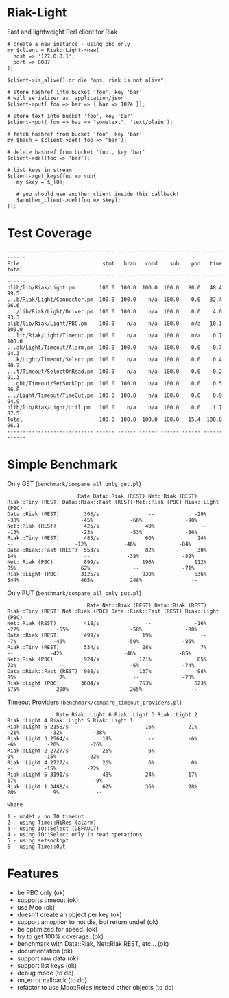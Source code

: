 Riak-Light
==========

Fast and lightweight Perl client for Riak

    # create a new instance - using pbc only
    my $client = Riak::Light->new(
      host => '127.0.0.1',
      port => 8087
    );
    
    $client->is_alive() or die "ops, riak is not alive";

    # store hashref into bucket 'foo', key 'bar'
    # will serializer as 'application/json'
    $client->put( foo => bar => { baz => 1024 });
    
    # store text into bucket 'foo', key 'bar'
    $client->put( foo => baz => "sometext", 'text/plain');

    # fetch hashref from bucket 'foo', key 'bar'
    my $hash = $client->get( foo => 'bar');

    # delete hashref from bucket 'foo', key 'bar'
    $client->del(foo => 'bar');
    
    # list keys in stream
    $client->get_keys(foo => sub{
       my $key = $_[0];
       
       # you should use another client inside this callback!
       $another_client->del(foo => $key);
    });

Test Coverage
=============

    ---------------------------- ------ ------ ------ ------ ------ ------ ------
    File                           stmt   bran   cond    sub    pod   time  total
    ---------------------------- ------ ------ ------ ------ ------ ------ ------
    blib/lib/Riak/Light.pm        100.0  100.0  100.0  100.0   80.0   48.4   99.5
    ...b/Riak/Light/Connector.pm  100.0  100.0    n/a  100.0    0.0   32.4   96.6
    .../lib/Riak/Light/Driver.pm  100.0  100.0    n/a  100.0    0.0    4.0   93.3
    blib/lib/Riak/Light/PBC.pm    100.0    n/a    n/a  100.0    n/a   10.1  100.0
    ...lib/Riak/Light/Timeout.pm  100.0    n/a    n/a  100.0    n/a    0.7  100.0
    ...ak/Light/Timeout/Alarm.pm  100.0  100.0    n/a  100.0    0.0    0.7   94.3
    ...k/Light/Timeout/Select.pm  100.0    n/a    n/a  100.0    0.0    0.4   90.2
    ...t/Timeout/SelectOnRead.pm  100.0    n/a    n/a  100.0    0.0    0.2   91.3
    ...ght/Timeout/SetSockOpt.pm  100.0  100.0    n/a  100.0    0.0    0.5   96.8
    .../Light/Timeout/TimeOut.pm  100.0  100.0    n/a  100.0    0.0    0.9   94.9
    blib/lib/Riak/Light/Util.pm   100.0    n/a    n/a  100.0    0.0    1.7   87.5
    Total                         100.0  100.0  100.0  100.0   15.4  100.0   96.1
    ---------------------------- ------ ------ ------ ------ ------ ------ ------


Simple Benchmark
================

Only GET (`benchmark/compare_all_only_get.pl`)
 
                           Rate Data::Riak (REST) Net::Riak (REST) Riak::Tiny (REST) Data::Riak::Fast (REST) Net::Riak (PBC) Riak::Light (PBC)
    Data::Riak (REST)        303/s                --             -29%              -38%                    -45%            -66%              -90%
    Net::Riak (REST)         425/s               40%               --              -13%                    -23%            -53%              -86%
    Riak::Tiny (REST)        485/s               60%              14%                --                    -12%            -46%              -84%
    Data::Riak::Fast (REST)  553/s               82%              30%               14%                      --            -38%              -82%
    Net::Riak (PBC)          899/s              196%             112%               85%                     62%              --              -71%
    Riak::Light (PBC)       3125/s              930%             636%              544%                    465%            248%                --
 
Only PUT (`benchmark/compare_all_only_put.pl`)

                              Rate Net::Riak (REST) Data::Riak (REST) Riak::Tiny (REST) Net::Riak (PBC) Data::Riak::Fast (REST) Riak::Light (PBC)
    Net::Riak (REST)         418/s               --              -16%              -22%            -55%                    -58%              -88%
    Data::Riak (REST)        499/s              19%                --               -7%            -46%                    -50%              -86%
    Riak::Tiny (REST)        534/s              28%                7%                --            -42%                    -46%              -85%
    Net::Riak (PBC)          924/s             121%               85%               73%              --                     -6%              -74%
    Data::Riak::Fast (REST)  988/s             137%               98%               85%              7%                      --              -73%
    Riak::Light (PBC)       3604/s             763%              623%              575%            290%                    265%                --

Timeout Providers (`benchmark/compare_timeout_providers.pl`)

                    Rate Riak::Light 6 Riak::Light 3 Riak::Light 2 Riak::Light 4 Riak::Light 5 Riak::Light 1
    Riak::Light 6 2158/s            --          -16%          -21%          -21%          -32%          -38%
    Riak::Light 3 2564/s           19%            --           -6%           -6%          -20%          -26%
    Riak::Light 2 2727/s           26%            6%            --            0%          -15%          -22%
    Riak::Light 4 2727/s           26%            6%            0%            --          -15%          -22%
    Riak::Light 5 3191/s           48%           24%           17%           17%            --           -9%
    Riak::Light 1 3488/s           62%           36%           28%           28%            9%            --

    where

    1 - undef / no IO timeout
    2 - using Time::HiRes (alarm)
    3 - using IO::Select (DEFAULT)
    4 - using IO::Select only in read operations
    5 - using setsockopt
    6 - using Time::Out

Features
========

* be PBC only (ok)
* supports timeout (ok)
* use Moo (ok)
* doesn't create an object per key (ok)
* support an option to not die, but return undef (ok)
* be optimized for speed. (ok)
* try to get 100% coverage. (ok)
* benchmark with Data::Riak, Net::Riak REST, etc... (ok)
* documentation (ok)
* support raw data (ok)
* support list keys (ok)
* debug mode (to do)
* on_error callback (to do)
* refactor to use Moo::Roles instead other objects (to do)